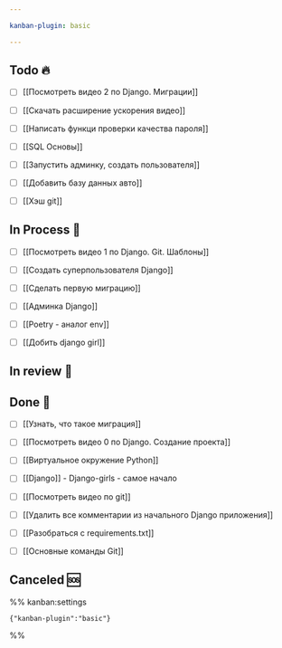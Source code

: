 ```yaml
---

kanban-plugin: basic

---
```


## Todo 🔥

- [ ] [[Посмотреть видео 2 по Django. Миграции]]
- [ ] [[Скачать расширение ускорения видео]]
- [ ] [[Написать функци проверки качества пароля]]
- [ ] [[SQL Основы]]
- [ ] [[Запустить админку, создать пользователя]]
- [ ] [[Добавить базу данных авто]]
- [ ] [[Хэш git]]


## In Process 🍉

- [ ] [[Посмотреть видео 1 по Django. Git. Шаблоны]]
- [ ] [[Создать суперпользователя Django]]
- [ ] [[Сделать первую миграцию]]
- [ ] [[Админка Django]]
- [ ] [[Poetry - аналог env]]
- [ ] [[Добить django girl]]


## In review 🥇



## Done 🤽

- [ ] [[Узнать, что такое миграция]]
- [ ] [[Посмотреть видео 0 по Django. Создание проекта]]
- [ ] [[Виртуальное окружение Python]]
- [ ] [[Django]] - Django-girls - самое начало
- [ ] [[Посмотреть видео по git]]
- [ ] [[Удалить все комментарии из начального Django приложения]]
- [ ] [[Разобраться с requirements.txt]]
- [ ] [[Основные команды Git]]


## Canceled 🆘





%% kanban:settings
```
{"kanban-plugin":"basic"}
```
%%